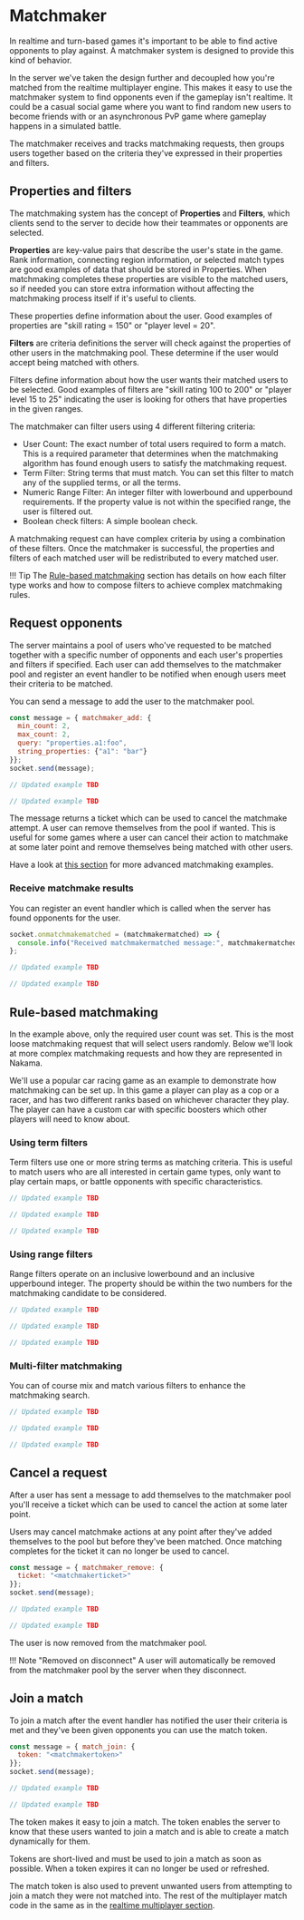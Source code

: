# Matchmaker

In realtime and turn-based games it's important to be able to find active opponents to play against. A matchmaker system is designed to provide this kind of behavior.

In the server we've taken the design further and decoupled how you're matched from the realtime multiplayer engine. This makes it easy to use the matchmaker system to find opponents even if the gameplay isn't realtime. It could be a casual social game where you want to find random new users to become friends with or an asynchronous PvP game where gameplay happens in a simulated battle.

The matchmaker receives and tracks matchmaking requests, then groups users together based on the criteria they've expressed in their properties and filters.

## Properties and filters

The matchmaking system has the concept of **Properties** and **Filters**, which clients send to the server to decide how their teammates or opponents are selected.

**Properties** are key-value pairs that describe the user's state in the game. Rank information, connecting region information, or selected match types are good examples of data that should be stored in Properties. When matchmaking completes these properties are visible to the matched users, so if needed you can store extra information without affecting the matchmaking process itself if it's useful to clients.

These properties define information about the user. Good examples of properties are "skill rating = 150" or "player level = 20".

**Filters** are criteria definitions the server will check against the properties of other users in the matchmaking pool. These determine if the user would accept being matched with others.

Filters define information about how the user wants their matched users to be selected. Good examples of filters are "skill rating 100 to 200" or "player level 15 to 25" indicating the user is looking for others that have properties in the given ranges.

The matchmaker can filter users using 4 different filtering criteria:

- User Count: The exact number of total users required to form a match. This is a required parameter that determines when the matchmaking algorithm has found enough users to satisfy the matchmaking request.
- Term Filter: String terms that must match. You can set this filter to match any of the supplied terms, or all the terms.
- Numeric Range Filter: An integer filter with lowerbound and upperbound requirements. If the property value is not within the specified range, the user is filtered out.
- Boolean check filters: A simple boolean check.

A matchmaking request can have complex criteria by using a combination of these filters. Once the matchmaker is successful, the properties and filters of each matched user will be redistributed to every matched user.

!!! Tip
    The [Rule-based matchmaking](#rule-based-matchmaking) section has details on how each filter type works and how to compose filters to achieve complex matchmaking rules.

## Request opponents

The server maintains a pool of users who've requested to be matched together with a specific number of opponents and each user's properties and filters if specified. Each user can add themselves to the matchmaker pool and register an event handler to be notified when enough users meet their criteria to be matched.

You can send a message to add the user to the matchmaker pool.

```js fct_label="JavaScript"
const message = { matchmaker_add: {
  min_count: 2,
  max_count: 2,
  query: "properties.a1:foo",
  string_properties: {"a1": "bar"}
}};
socket.send(message);
```

```csharp fct_label=".Net"
// Updated example TBD
```

```csharp fct_label="Unity"
// Updated example TBD
```

The message returns a ticket which can be used to cancel the matchmake attempt. A user can remove themselves from the pool if wanted. This is useful for some games where a user can cancel their action to matchmake at some later point and remove themselves being matched with other users.

Have a look at [this section](#rule-based-matchmaking) for more advanced matchmaking examples.

### Receive matchmake results

You can register an event handler which is called when the server has found opponents for the user.

```js fct_label="JavaScript"
socket.onmatchmakematched = (matchmakermatched) => {
  console.info("Received matchmakermatched message:", matchmakermatched);
};
```

```csharp fct_label=".Net"
// Updated example TBD
```

```csharp fct_label="Unity"
// Updated example TBD
```

## Rule-based matchmaking

In the example above, only the required user count was set. This is the most loose matchmaking request that will select users randomly. Below we'll look at more complex matchmaking requests and how they are represented in Nakama.

We'll use a popular car racing game as an example to demonstrate how matchmaking can be set up. In this game a player can play as a cop or a racer, and has two different ranks based on whichever character they play. The player can have a custom car with specific boosters which other players will need to know about.

### Using term filters

Term filters use one or more string terms as matching criteria. This is useful to match users who are all interested in certain game types, only want to play certain maps, or battle opponents with specific characteristics.

```js fct_label="JavaScript"
// Updated example TBD
```

```csharp fct_label=".Net"
// Updated example TBD
```

```csharp fct_label="Unity"
// Updated example TBD
```

### Using range filters

Range filters operate on an inclusive lowerbound and an inclusive upperbound integer. The property should be within the two numbers for the matchmaking candidate to be considered.

```js fct_label="JavaScript"
// Updated example TBD
```

```csharp fct_label=".Net"
// Updated example TBD
```

```csharp fct_label="Unity"
// Updated example TBD
```

### Multi-filter matchmaking

You can of course mix and match various filters to enhance the matchmaking search.

```js fct_label="JavaScript"
// Updated example TBD
```

```csharp fct_label=".Net"
// Updated example TBD
```

```csharp fct_label="Unity"
// Updated example TBD
```

## Cancel a request

After a user has sent a message to add themselves to the matchmaker pool you'll receive a ticket which can be used to cancel the action at some later point.

Users may cancel matchmake actions at any point after they've added themselves to the pool but before they've been matched. Once matching completes for the ticket it can no longer be used to cancel.

```js fct_label="JavaScript"
const message = { matchmaker_remove: {
  ticket: "<matchmakerticket>"
}};
socket.send(message);
```

```csharp fct_label=".Net"
// Updated example TBD
```

```csharp fct_label="Unity"
// Updated example TBD
```

The user is now removed from the matchmaker pool.

!!! Note "Removed on disconnect"
    A user will automatically be removed from the matchmaker pool by the server when they disconnect.

## Join a match

To join a match after the event handler has notified the user their criteria is met and they've been given opponents you can use the match token.

```js fct_label="JavaScript"
const message = { match_join: {
  token: "<matchmakertoken>"
}};
socket.send(message);
```

```csharp fct_label=".Net"
// Updated example TBD
```

```csharp fct_label="Unity"
// Updated example TBD
```

The token makes it easy to join a match. The token enables the server to know that these users wanted to join a match and is able to create a match dynamically for them.

Tokens are short-lived and must be used to join a match as soon as possible. When a token expires it can no longer be used or refreshed.

The match token is also used to prevent unwanted users from attempting to join a match they were not matched into. The rest of the multiplayer match code in the same as in the [realtime multiplayer section](gameplay-multiplayer-realtime.md).
